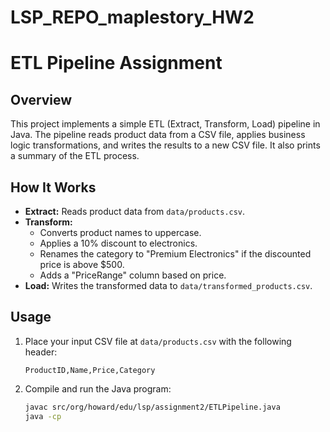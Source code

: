 # LSP_REPO_maplestory_HW2
# ETL Pipeline Assignment

## Overview

This project implements a simple ETL (Extract, Transform, Load) pipeline in Java. The pipeline reads product data from a CSV file, applies business logic transformations, and writes the results to a new CSV file. It also prints a summary of the ETL process.

## How It Works

- **Extract:** Reads product data from `data/products.csv`.
- **Transform:** 
  - Converts product names to uppercase.
  - Applies a 10% discount to electronics.
  - Renames the category to "Premium Electronics" if the discounted price is above $500.
  - Adds a "PriceRange" column based on price.
- **Load:** Writes the transformed data to `data/transformed_products.csv`.

## Usage

1. Place your input CSV file at `data/products.csv` with the following header:
   ```
   ProductID,Name,Price,Category
   ```
2. Compile and run the Java program:
   ```sh
   javac src/org/howard/edu/lsp/assignment2/ETLPipeline.java
   java -cp